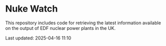 # Nuke Watch

This repository includes code for retrieving the latest information available on the output of EDF nuclear power plants in the UK.

Last updated: 2025-04-16 11:10
